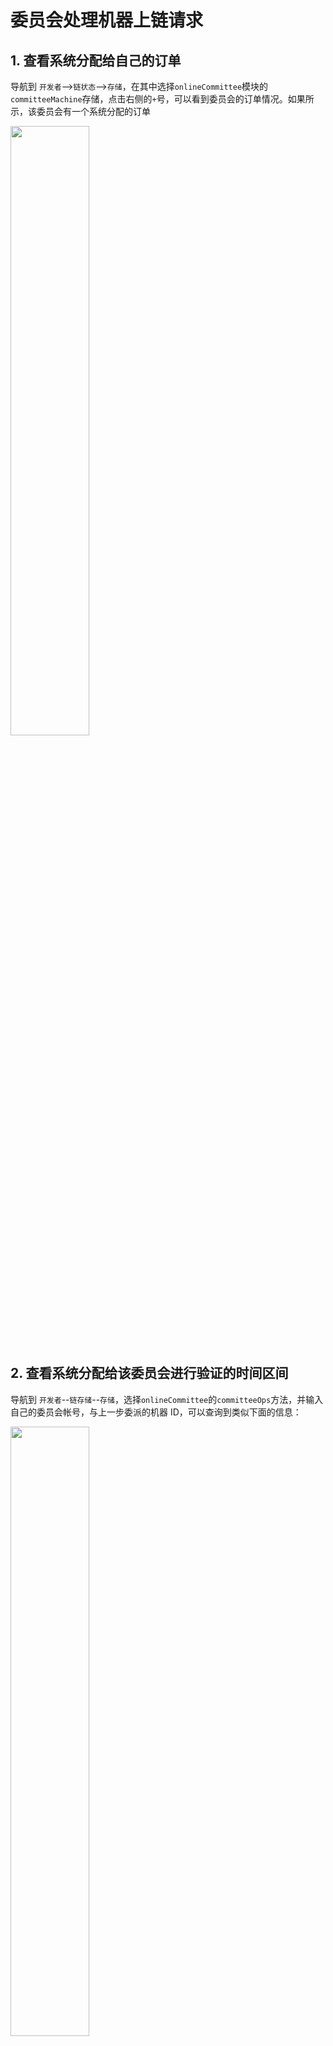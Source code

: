 # 委员会处理机器上链请求

## 1. 查看系统分配给自己的订单

导航到 `开发者`-->`链状态`-->`存储`，在其中选择`onlineCommittee`模块的`committeeMachine`存储，点击右侧的`+`号，可以看到委员会的订单情况。如果所示，该委员会有一个系统分配的订单

<img src="./assets/machine_verification.assets/image-20210601164137286.png" width="50%" height="50%">

## 2. 查看系统分配给该委员会进行验证的时间区间

导航到 `开发者`--`链存储`--`存储`，选择`onlineCommittee`的`committeeOps`方法，并输入自己的委员会帐号，与上一步委派的机器 ID，可以查询到类似下面的信息：

<img src="./assets/machine_verification.assets/image-20210601164631426.png" width="50%" height="50%">

其中，booked_time 表示派单时间，注意，派单之后的 36~48 小时(也就是区块高度 booked_time + 4320 ~ booked_time + 5760)之间，委员会提交原始信息。

`verify_time` 表示系统分派的，委员会验证机器信息的开始时间。如图，该委员会被分派了 9 次机会来验证机器，每次持续时间为 4 个小时，也就是 480 个块高。此时，委员会可以挑选自己方便的时间，通过前端查询该机器的登录信息，登录到系统中验证机器。

## 3. 查询机器信息

### 3.1 下载 Postman

下载安装 postman，具体下载请去官网根据操作系统安装。

下载 json 文件：http://114.116.21.175:22244/dbc-develop-0.3.7.5.postman_collection.json

导入 json 文件：fiel----import----选择 json 文件导入 import

<img src="./assets/machine_verification.assets/133870420-b790637c-cab6-44f9-ba00-493eadc951cd.png" width="50%" height="50%">

将客户端 ip 地址以及端口更换为 `121.57.95.175:5679`

### 3.2 查看宿主机详细信息：

```shell
签名工具下载地址：https://github.com/DeepBrainChain/DBC-AIComputingNet/releases/download/0.3.7.3/sign_tool

# 安装依赖 libvirt：
## Ubuntu
sudo apt-get install libvirt
## Arch
yay -S libvirt

# 添加执行权限：
chmod +x sign_tool
 # 然后签名执行：
./sign_tool 钱包地址 钱包私钥
```

<img src="./assets/machine_verification.assets/133870889-61976abb-ae6b-4cd6-97e3-9e9205745346.png" width="50%" height="50%">

在下图中替换：sign、nonce、wallet （注意：同一个机器 sign、nonce 只能使用一次），可以查询到机器信息

<img width="50%" height="50%" alt="1631934612(1)" src="./assets/machine_verification.assets/133870573-04dbcb84-9112-4837-b8e4-20db8538c079.png">

<img width="50%" height="50%" alt="46ee522c8a34cfe14979db0e7b91ca6" src="./assets/machine_verification.assets/133871452-06dde25a-9691-44dc-b35b-124dbece44fd.png">

查看机器 GPU 信息

### 3.3 创建虚拟机机器

<img src="./assets/machine_verification.assets/test_create.png" width="50%" height="50%">

创建过程比较慢，大约在五分钟到十五分钟之间，在 postman 的查看 task 详细信息查看虚拟机登录信息及虚拟机状态，如返回的结果中"status": "creating"表示虚拟机正在创建，此时等待即可

<img src="./assets/machine_verification.assets/task_info.png" width="50%" height="50%">

### 3.4 进入创建的虚拟机执行`nvidia-smi -L`查看显卡类型

<img src="./assets/machine_verification.assets/nvidia.png" width="50%" height="50%">

查询完成后将虚拟机删除，出现 OK 说明删除成功

<img src="./assets/machine_verification.assets/delete.png" width="50%" height="50%">

## 4. 委员会计算获得机器信息的 hash

我们已经提供了脚本来计算需要填写的信息的 Hash：

`https://github.com/DeepBrainChain/DeepBrainChain-MainChain/blob/master/scripts/hash_machine_info.py`

当获取到要求的信息后，修改该脚本，并执行，得到 hash 值。**请保存好所填写的信息，直到该机器上线成功，或者上线失败**

```bash
python3 hash_machine_info.py
```

## 5. 委员会提交机器信息的 Hash

如图，在 36 小时之前提交机器信息的 Hash(提交的时候要注意 0x 一定不能去掉)

注意：图片中，**leaseCommittee 替换成 onlineCommittee!!!** 其他不变。

<img src="./assets/machine_verification.assets/image-20210601165736511.png" width="50%" height="50%">

## 6. 委员会提交机器的原始信息

**请确保提交机器原始信息时，在派单之后的 36~48 小时之间！**

<img src="./assets/machine_verification.assets/image-20210601165851303.png" width="50%" height="50%">

## 7. 委员会奖励的查询与领取

### 7.1 查询奖励

导航到 开发者--链状态--存储，查询委员会帐号对应的奖励（committee 模块的 committeeStake 方法）。如图，其中`can_claim_reward`为可领取的奖励；`claimed_reward`为已经领取的奖励。

<img src="./assets/machine_verification.assets/image-20211020112744070.png" width="50%" height="50%">

### 7.2 领取奖励

导航到 开发者--交易，选择委员会帐号，选择 `committee` 模块的 `claimReward` 方法，提交交易即可。

<img src="./assets/machine_verification.assets/image-20211020112948942.png" width="50%" height="50%">

## 8. 其他操作

### 8.1 委员会添加质押

可以调用 `committee` --> `committeeAddStake` 方法。当(质押数量-已使用的质押) > 质押数量\*40%时，委员会状态为"可派单的"

### 8.2 委员会减少质押

调用 `committee` --> `committeeReduceStake`方法。注意，最小质押当前为 2 万 DBC，减少后如果小于最小质押，将会无法减少质押。

### 8.3 查询惩罚(TODO)

委员会可以通过 开发者--链状态--选择 committee 模块的 pendingSlash 方法来查询奖励。其中，SlashId 为自增的，可以不包含该值，查询所有还没执行的惩罚。

如下图，可以查看惩罚金额(slash_amount)，原因(slash_reason)，惩罚执行时间(slash_exec_time)，惩罚产生时间(slash_time)等信息。

<img src="./assets/machine_verification.assets/image-20211020113330231.png" width="50%" height="50%">

### 8.4 惩罚申诉(TODO)
